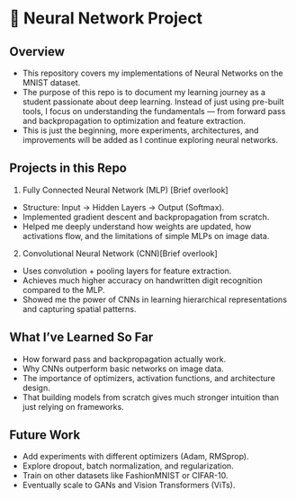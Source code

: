 # 🧠 Neural Network Project
## Overview
- This repository covers my implementations of Neural Networks on the MNIST dataset.
- The purpose of this repo is to document my learning journey as a student passionate about deep learning. Instead of just using pre-built tools, I focus on understanding the fundamentals — from forward pass and backpropagation to optimization and feature extraction.
- This is just the beginning, more experiments, architectures, and improvements will be added as I continue exploring neural networks.

## Projects in this Repo
1. Fully Connected Neural Network (MLP) [Brief overlook]
- Structure: Input → Hidden Layers → Output (Softmax).
- Implemented gradient descent and backpropagation from scratch.
- Helped me deeply understand how weights are updated, how activations flow, and the limitations of simple MLPs on image data.

2. Convolutional Neural Network (CNN)[Brief overlook]

- Uses convolution + pooling layers for feature extraction.
- Achieves much higher accuracy on handwritten digit recognition compared to the MLP.
- Showed me the power of CNNs in learning hierarchical representations and capturing spatial patterns.

## What I’ve Learned So Far
- How forward pass and backpropagation actually work.
- Why CNNs outperform basic networks on image data.
- The importance of optimizers, activation functions, and architecture design.
- That building models from scratch gives much stronger intuition than just relying on frameworks.

## Future Work
- Add experiments with different optimizers (Adam, RMSprop).
- Explore dropout, batch normalization, and regularization.
- Train on other datasets like FashionMNIST or CIFAR-10.
- Eventually scale to GANs and Vision Transformers (ViTs).
